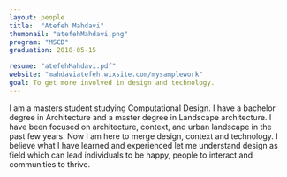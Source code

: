 ```yaml
---
layout: people
title:  "Atefeh Mahdavi"
thumbnail: "atefehMahdavi.png"
program: "MSCD"
graduation: 2018-05-15

resume: "atefehMahdavi.pdf"
website: "mahdaviatefeh.wixsite.com/mysamplework"
goal: To get more involved in design and technology.
---
```


I am a masters student studying Computational Design. I have a bachelor degree in Architecture and a master degree in Landscape architecture. I have been focused on architecture, context, and urban landscape in the past few years. Now I am here to merge design, context and technology. I believe what I have learned and experienced let me understand design as field which can lead individuals to be happy, people to interact and communities to thrive.

